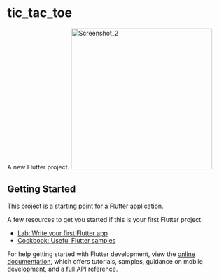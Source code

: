 # tic_tac_toe

A new Flutter project.
<img width="322" alt="Screenshot_2" src="https://github.com/Rokeya17/tic_tac_toe/assets/135530632/768e6c6b-4db3-4be0-b5e1-eed2f5e28934">


## Getting Started

This project is a starting point for a Flutter application.

A few resources to get you started if this is your first Flutter project:

- [Lab: Write your first Flutter app](https://docs.flutter.dev/get-started/codelab)
- [Cookbook: Useful Flutter samples](https://docs.flutter.dev/cookbook)

For help getting started with Flutter development, view the
[online documentation](https://docs.flutter.dev/), which offers tutorials,
samples, guidance on mobile development, and a full API reference.
